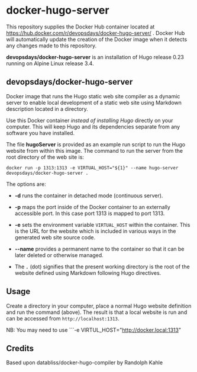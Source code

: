 # docker-hugo-server

This repository supplies the Docker Hub container located at
https://hub.docker.com/r/devopsdays/docker-hugo-server/ . Docker Hub will
automatically update the creation of the Docker image when it detects any
changes made to this repository.

**devopsdays/docker-hugo-server** is an installation of Hugo release 0.23
running on Alpine Linux release 3.4.


## devopsdays/docker-hugo-server

Docker image that runs the Hugo static web site compiler as a dynamic server
to enable local development of a static web site using Markdown description
located in a directory.

Use this Docker container _instead of installing Hugo_ directly on your
computer. This will keep Hugo and its dependencies separate from any
software you have installed.

The file **hugoServer** is provided as an example run script to run the Hugo
website from within this image. The command to run the server from
the root directory of the web site is:

    docker run -p 1313:1313 -e VIRTUAL_HOST="${1}" --name hugo-server devopsdays/docker-hugo-server .

The options are:

* **-d** runs the container in detached mode (continuous server).

* **-p** maps the port inside of the Docker container to an externally accessible port. In this case port 1313 is mapped to port 1313.

* **-e** sets the environment variable ```VIRTUAL_HOST``` within the container. This is the URL for the website which is included in various ways in the generated web site source code.

* **--name** provides a permanent name to the container so that it can be later deleted or otherwise managed.

* The ***```.```*** (dot) signifies that the present working directory is the root of the website defined using Markdown following Hugo directives.

## Usage

Create a directory in your computer, place a normal Hugo website definition and
run the command (above). The result is that a local website is run and can be
accessed from ```http://localhost:1313```.

NB: You may need to use ```-e VIRTUL_HOST="http://docker.local:1313"

## Credits
Based upon databliss/docker-hugo-compiler by Randolph Kahle
